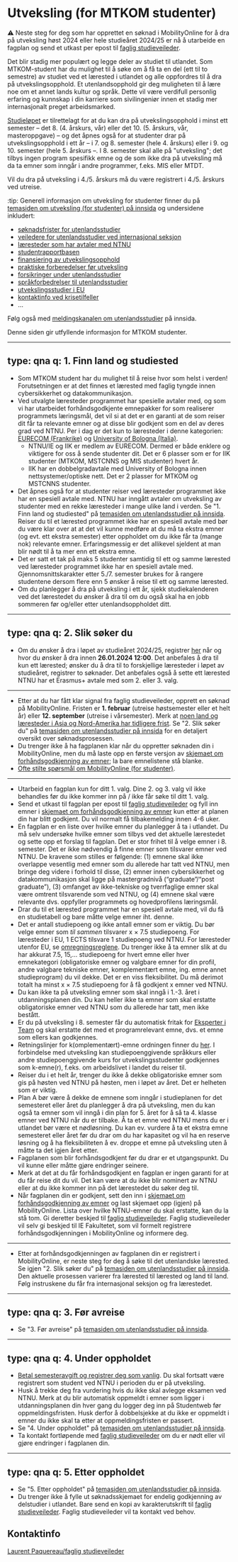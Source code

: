 # Utveksling (for MTKOM studenter) 

:warning:
Neste steg for deg som har opprettet en søknad i MobilityOnline for å dra på utveksling høst 2024 eller hele studieåret 2024/25 er nå å utarbeide en fagplan og send et utkast per epost til [faglig studieveileder](studieveileder@komtek.ntnu.no).


Det blir stadig mer populært og legge deler av studiet til utlandet. Som MTKOM-student har du mulighet til å søke om å få ta en del (ett til to semestre) av studiet ved et lærested i utlandet og alle oppfordres til å dra på utvekslingsopphold. Et utenlandsopphold gir deg muligheten til å lære noe om et annet lands kultur og språk. Dette vil være verdifull personlig erfaring og kunnskap i din karriere som sivilingeniør innen et stadig mer internasjonalt preget arbeidsmarked.

[Studieløpet](https://edu.iik.ntnu.no/mtkom) er tilrettelagt for at du kan dra på utvekslingsopphold i minst ett semester – det 8. (4. årskurs, vår) eller det 10. (5. årskurs, vår, masteroppgave) – og det åpnes også for at studenter drar på utvekslingsopphold i ett år – i 7. og 8. semester (hele 4. årskurs) eller i 9. og 10. semester (hele 5. årskurs –. I 8. semester skal alle på "utveksling"; det tilbys ingen program spesifikk emne og de som ikke dra på utveksling må da ta emner som inngår i andre programmer, f.eks. MIS eller MTDT.

Vil du dra på utveksling i 4./5. årskurs må du være registrert i 4./5. årskurs ved utreise.


:tip:
Generell informasjon om utveksling for studenter finner du på [temasiden om utveksling (for studenter) på innsida](https://i.ntnu.no/utenlandsstudier) og undersidene inkludert:
- [søknadsfrister for utenlandsstudier](https://i.ntnu.no/wiki/-/wiki/Norsk/S%C3%B8knadsfrister+for+utenlandsstudier)
- [veiledere for utenlandsstudier ved internasjonal seksjon](https://i.ntnu.no/wiki/-/wiki/Norsk/Veiledere+for+utenlandsstudier)
- [læresteder som har avtaler med NTNU](https://i.ntnu.no/studiested-utland) 
- [studentrapportbasen](https://www.ntnu.no/studier/studier_i_utlandet/rapport/search.php)
- [finansiering av utvekslingsopphold](https://i.ntnu.no/wiki/-/wiki/Norsk/Finansiering+av+utvekslingsopphold)
- [praktiske forberedelser før utveksling](https://i.ntnu.no/wiki/-/wiki/Norsk/Praktiske+forberedelser+f%C3%B8r+utveksling)
- [forsikringer under utenlandsstudier](https://i.ntnu.no/wiki/-/wiki/Norsk/Forsikringer+under+utenlandsstudier)
- [språkforbedrelser til utenlandsstudier](https://i.ntnu.no/wiki/-/wiki/Norsk/Spr%C3%A5kforberedelser+til+utenlandsstudier)
- [utvekslingsstudier i EU](https://i.ntnu.no/wiki/-/wiki/Norsk/Utvekslingsstudier+i+EU)
- [kontaktinfo ved krisetilfeller](https://i.ntnu.no/wiki/-/wiki/Norsk/Krise+under+utenlandsstudiene)
- …

Følg også med [meldingskanalen om utenlandsstudier](https://innsida.ntnu.no/start#/feed/0925fb87-67fd-3c03-a35b-944cfb80c768) på innsida.

Denne siden gir utfyllende informasjon for MTKOM studenter.


---
type: qna
q: 1. Finn land og studiested
---
- Som MTKOM student har du mulighet til å reise hvor som helst i verden! Forutsetningen er at det finnes et lærested med faglig tyngde innen cybersikkerhet og datakommunikasjon. 
- Ved utvalgte læresteder programmet har spesielle avtaler med, og som vi har utarbeidet forhåndsgodkjente emnepakker for som realiserer programmets læringsmål, det vil si at det er en garanti at de som reiser dit får ta relevante emner og at disse blir godkjent som en del av deres grad ved NTNU. Per i dag er det kun to læresteder i denne kategorien: [EURECOM (Frankrike)](http://www.eurecom.fr/en) og [University of Bologna (Italia)](https://www.unibo.it/en/). 
    * NTNU/IE og IIK er medlem av EURECOM. Dermed er både enklere og viktigere for oss å sende studenter dit. Det er 6 plasser som er for IIK studenter (MTKOM, MSTCNNS og MIS studenter) hvert år.
    * IIK har en dobbelgradavtale med University of Bologna innen nettsystemer/optiske nett. Det er 2 plasser for MTKOM og MSTCNNS studenter.
- Det åpnes også for at studenter reiser ved læresteder programmet ikke har en spesiell avtale med. NTNU har inngått avtaler om utveksling av studenter med en rekke læresteder i mange ulike land i verden. Se "1. Finn land og studiested" på [temasiden om utenlandsstudier på innsida](https://i.ntnu.no/utenlandsstudier). Reiser du til et lærested programmet ikke har en spesiell avtale med bør du være klar over at at det vil kunne medføre at du må ta ekstra emner (og evt. ett ekstra semester) etter oppholdet om du ikke får ta (mange nok) relevante emner. Erfaringsmessig er det allikevel sjeldent at man blir nødt til å ta mer enn ett ekstra emne.
- Det er satt et tak på maks 5 studenter samtidig til ett og samme lærested ved læresteder programmet ikke har en spesiell avtale med. Gjennomsnittskarakter etter 5./7. semester brukes for å rangere studentene dersom flere enn 5 ønsker å reise til ett og samme lærested.
- Om du planlegger å dra på utveksling i ett år, sjekk studiekalenderen ved det lærestedet du ønsker å dra til om du også skal ha en jobb sommeren før og/eller etter utenlandsoppholdet ditt.


---
type: qna
q: 2. Slik søker du
---
- Om du ønsker å dra i løpet av studieåret 2024/25, registrer [her](https://s.ntnu.no/mtkom-utveksling-24-25) når og hvor du ønsker å dra innen **26.01.2024 12:00**. Det anbefales å dra til kun ett lærested; ønsker du å dra til to forskjellige læresteder i løpet av studieåret, registrer to søknader. Det anbefales også å sette ett lærested NTNU har et Erasmus+ avtale med som 2. eller 3. valg.
---
- Etter at du har fått klar signal fra faglig studieveileder, opprett en søknad på MobilityOnline. Fristen er **1. februar** (utreise høstsemester eller et helt år) eller **12. september** (utreise i vårsemester). Merk at [noen land og læresteder i Asia og Nord-Amerika har tidligere frist](https://i.ntnu.no/wiki/-/wiki/Norsk/S%C3%B8knadsfrister+for+utenlandsstudier). Se "2. Slik søker du" på [temasiden om utenlandsstudier på innsida](https://i.ntnu.no/utenlandsstudier) for en detaljert oversikt over søknadsprosessen.
- Du trenger ikke å ha fagplanen klar når du oppretter søknaden din i MobilityOnline, men du må laste opp en første versjon av [skjemaet om forhåndsgodkjenning av emner](https://www.ntnu.no/studier/studier_i_utlandet/rapport/tilleggskjema.php); la bare emnelistene stå blanke.
- [Ofte stilte spørsmål om MobilityOnline (for studenter)](https://i.ntnu.no/wiki/-/wiki/Norsk/Mobility-Online+for+studenter).
---
- Utarbeid en fagplan kun for ditt 1. valg. Dine 2. og 3. valg vil ikke behandles før du ikke kommer inn på / ikke får søke til ditt 1. valg. 
- Send et utkast til fagplan per epost til [faglig studieveileder](studieveileder@komtek.ntnu.no) og fyll inn emner i [skjemaet om forhåndsgodkjenning av emner](https://www.ntnu.no/studier/studier_i_utlandet/rapport/tilleggskjema.php) kun etter at planen din har blitt godkjent. Du vil normalt få tilbakemelding innen 4-6 uker.
- En fagplan er en liste over hvilke emner du planlegger å ta i utlandet. Du må selv undersøke hvilke emner som tilbys ved det aktuelle lærestedet og sette opp et forslag til fagplan. Det er stor frihet til å velge emner i 8. semester. Det er ikke nødvendig å finne emner som tilsvarer emner ved NTNU. De kravene som stilles er følgende: (1) emnene skal ikke overlappe vesentlig med emner som du allerede har tatt ved NTNU, men bringe deg videre i forhold til disse, (2) emner innen cybersikkerhet og datakommunikasjon skal ligge på mastergradnivå (“graduate”/“post graduate”), (3) omfanget av ikke-tekniske og tverrfaglige emner skal være omtrent tilsvarende som ved NTNU, og (4) emnene skal være relevante dvs. oppfyller programmets og hovedprofilens læringsmål.
- Drar du til et lærested programmet har en spesiell avtale med, vil du få en studietabell og bare måtte velge emner iht. denne.
- Det er antall studiepoeng og ikke antall emner som er viktig. Du bør velge emner som *til sammen* tilsvarer x × 7.5 studiepoeng.  For læresteder i EU, 1 ECTS tilsvare 1 studiepoeng ved NTNU. For læresteder utenfor EU, se [omregningsreglene](https://www.ntnu.no/international/studentweb/gnag/gnag.htm). Du trenger ikke å ta emner slik at du har akkurat 7.5, 15,… studiepoeng for hvert emne eller hver emnekategori (obligatoriske emner og valgbare emner for din profil, andre valgbare tekniske emner, komplementært emne, ing. emne annet studieprogram) du vil dekke. Det er en viss fleksibilitet. Du må derimot totalt ha minst x × 7.5 studiepoeng for å få godkjent x emner ved NTNU.
- Du kan ikke ta på utveksling emner som skal inngå i 1.-3. året i utdanningsplanen din. Du kan heller ikke ta emner som skal erstatte obligatoriske emner ved NTNU som du allerede har tatt, men ikke bestått. 
- Er du på utveksling i 8. semester får du automatisk fritak for [Eksperter i Team](https://i.ntnu.no/wiki/-/wiki/Norsk/Eksperter+i+team+-+for+studenter) og skal erstatte det med et programrelevant emne, dvs. et emne som ellers kan godkjennes.
- Retningslinjer for k(omplementært)-emne ordningen finner du [her](https://s.ntnu.no/retningslinjer-for-k-emne-ordning-nov-2019). I forbindelse med utveksling kan studiepoenggivende språkkurs eller andre studiepoenggivende kurs for utvekslingsstudenter godkjennes som k-emne(r), f.eks. om arbeidslivet i landet du reiser til.
- Reiser du i et helt år, trenger du ikke å dekke obligatoriske emner som gis på høsten ved NTNU på høsten, men i løpet av året. Det er helheten som er viktig. 
- Plan A bør være å dekke de emnene som inngår i studieplanen for det semesteret eller året du planlegger å dra på utveksling, men du kan også ta emner som vil inngå i din plan for 5. året for å så ta 4. klasse emner ved NTNU når du er tilbake. Å ta et emne ved NTNU mens du er i utlandet bør være et nødløsning. Du kan ev. vurdere å ta et ekstra emne semesteret eller året før du drar om du har kapasitet og vil ha en reserve løsning og å ha fleksibiliteten å ev. droppe et emne på utveksling uten å måtte ta det igjen året etter.
- Fagplanen som blir forhåndsgodkjent før du drar er et utgangspunkt. Du vil kunne eller måtte gjøre endringer seinere.
- Merk at det at du får forhåndsgodkjent en fagplan er ingen garanti for at du får reise dit du vil. Det kan være at du ikke blir nominert av NTNU eller at du ikke kommer inn på det lærestedet du søker deg til.
- Når fagplanen din er godkjent, sett den inn i [skjemaet om forhåndsgodkjenning av emner](https://www.ntnu.no/studier/studier_i_utlandet/rapport/tilleggskjema.php) og last skjemaet opp (igjen) på MobilityOnline. Lista over hvilke NTNU-emner du skal erstatte, kan du la stå tom. Gi deretter beskjed til [faglig studieveileder](studieveileder@komtek.ntnu.no). Faglig studieveileder vil selv gi beskjed til IE Fakultetet, som vil formelt registrere forhåndsgodkjenningen i MobilityOnline og informere deg.
---
- Etter at forhåndsgodkjenningen av fagplanen din er registrert i MobilityOnline, er neste steg for deg å søke til det utenlandske lærested. Se igjen "2. Slik søker du" på [temasiden om utenlandsstudier på innsida](https://i.ntnu.no/utenlandsstudier). Den aktuelle prosessen varierer fra lærested til lærested og land til land. Følg instruskene du får fra internasjonal seksjon og fra lærestedet.


---
type: qna
q: 3. Før avreise
---
- Se "3. Før avreise" på [temasiden om utenlandsstudier på innsida](https://i.ntnu.no/utenlandsstudier).


---
type: qna
q: 4. Under oppholdet
---
- [Betal semesteravgift og registrer deg som vanlig](https://i.ntnu.no/wiki/-/wiki/Norsk/Semesteravgift+og+registrering). Du skal fortsatt være registrert som student ved NTNU i perioden du er på utveksling.
- Husk å trekke deg fra vurdering hvis du ikke skal avlegge eksamen ved NTNU. Merk at du blir automatisk oppmeldt i emner som ligger i utdanningsplanen din hver gang du logger deg inn på Studentweb før oppmeldingsfristen. Husk derfor å dobbelsjekke at du ikke er oppmeldt i emner du ikke skal ta etter at oppmeldingsfristen er passert.
- Se "4. Under oppholdet" på [temasiden om utenlandsstudier på innsida](https://i.ntnu.no/utenlandsstudier).
- Ta kontakt fortløpende med [faglig studieveileder](studieveileder@komtek.ntnu.no) om du er nødt eller vil gjøre endringer i fagplanen din.


---
type: qna
q: 5. Etter oppholdet
---
- Se "5. Etter oppholdet" på [temasiden om utenlandsstudier på innsida](https://i.ntnu.no/utenlandsstudier).
- Du trenger ikke å fylle ut søknadsskjemaet for endelig godkjenning av delstudier i utlandet. Bare send en kopi av karakterutskrift til [faglig studieveileder](studieveileder@komtek.ntnu.no). Faglig studieveileder vil ta kontakt ved behov.


## Kontaktinfo

[Laurent Paquereau/faglig studieveileder](mailto:studieveileder@komtek.ntnu.no)
